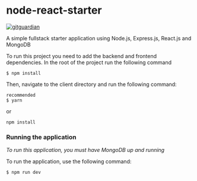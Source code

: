 # node-react-starter

[![gitguardian](https://github.com/STH-Coders/node-react-starter/actions/workflows/gitguardian.yml/badge.svg?branch=master&event=push)](https://github.com/STH-Coders/node-react-starter/actions/workflows/gitguardian.yml)

A simple fullstack starter application using Node.js, Express.js, React.js and MongoDB

To run this project you need to add the backend and frontend dependencies.
In the root of the project run the following command

```
$ npm install
```

Then, navigate to the client directory and run the following command:

```
recommended
$ yarn
```
or
```
npm install
```

### Running the application

*To run this application, you must have MongoDB up and running*

To run the application, use the following command:

```
$ npm run dev
```
